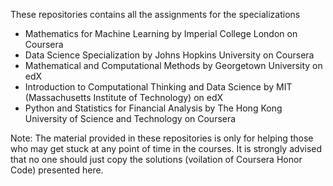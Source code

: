 These repositories contains all the assignments for the specializations
- Mathematics for Machine Learning by Imperial College London on Coursera
- Data Science Specialization by Johns Hopkins University on Coursera
- Mathematical and Computational Methods by Georgetown University on edX
- Introduction to Computational Thinking and Data Science by MIT (Massachusetts Institute of Technology) on edX
- Python and Statistics for Financial Analysis by The Hong Kong University of Science and Technology on Coursera

Note: The material provided in these repositories is only for helping those who may get stuck at any point of time in the courses. 
It is strongly advised that no one should just copy the solutions (voilation of Coursera Honor Code) presented here.
